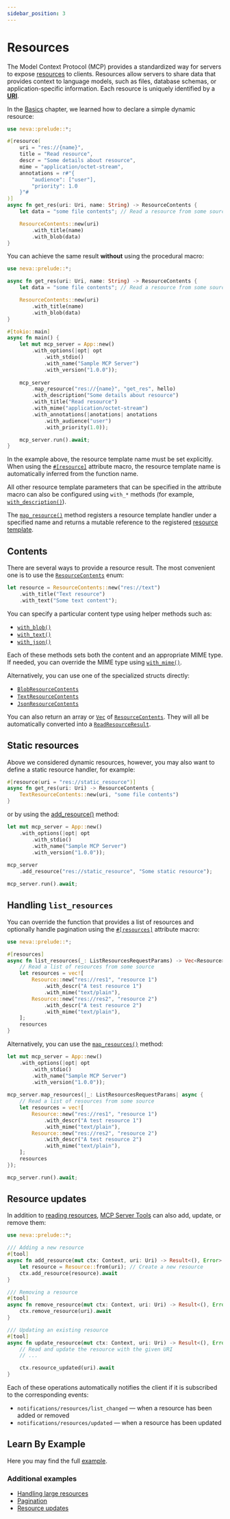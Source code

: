 ```yaml
---
sidebar_position: 3
---
```


# Resources

The Model Context Protocol (MCP) provides a standardized way for servers to expose [resources](https://modelcontextprotocol.io/specification/draft/server/resources) to clients. Resources allow servers to share data that provides context to language models, such as files, database schemas, or application-specific information. Each resource is uniquely identified by a [**URI**](https://datatracker.ietf.org/doc/html/rfc3986).

In the [Basics](/docs/mcp-server/basics) chapter, we learned how to declare a simple dynamic resource:
```rust
use neva::prelude::*;

#[resource(
    uri = "res://{name}",
    title = "Read resource",
    descr = "Some details about resource",
    mime = "application/octet-stream",
    annotations = r#"{
        "audience": ["user"],
        "priority": 1.0
    }"#
)]
async fn get_res(uri: Uri, name: String) -> ResourceContents {
    let data = "some file contents"; // Read a resource from some source

    ResourceContents::new(uri)
        .with_title(name)
        .with_blob(data)
}
```
You can achieve the same result **without** using the procedural macro:

```rust
use neva::prelude::*;

async fn get_res(uri: Uri, name: String) -> ResourceContents {
    let data = "some file contents"; // Read a resource from some source

    ResourceContents::new(uri)
        .with_title(name)
        .with_blob(data)
}

#[tokio::main]
async fn main() {
    let mut mcp_server = App::new()
        .with_options(|opt| opt
            .with_stdio()
            .with_name("Sample MCP Server")
            .with_version("1.0.0"));
            
    mcp_server
        .map_resource("res://{name}", "get_res", hello)
        .with_description("Some details about resource")
        .with_title("Read resource")
        .with_mime("application/octet-stream")
        .with_annotations(|anotations| anotations
            .with_audience("user")
            .with_priority(1.0));

    mcp_server.run().await;
}
```

In the example above, the resource template name must be set explicitly.
When using the [`#[resource]`](https://docs.rs/neva/latest/neva/attr.resource.html) attribute macro, the resource template name is automatically inferred from the function name.

All other resource template parameters that can be specified in the attribute macro can also be configured using `with_*` methods (for example, [`with_description()`](https://docs.rs/neva/latest/neva/types/resource/template/struct.ResourceTemplate.html#method.with_description)).

The [`map_resource()`](https://docs.rs/neva/latest/neva/app/struct.App.html#method.map_resource) method registers a resource template handler under a specified name and returns a mutable reference to the registered [resource template](https://docs.rs/neva/latest/neva/types/resource/template/struct.ResourceTemplate.html).

## Contents

There are several ways to provide a resource result.
The most convenient one is to use the [`ResourceContents`](https://docs.rs/neva/latest/neva/types/resource/read_resource_result/enum.ResourceContents.html) enum:

```rust
let resource = ResourceContents::new("res://text")
    .with_title("Text resource")
    .with_text("Some text content");
```

You can specify a particular content type using helper methods such as:

* [`with_blob()`](https://docs.rs/neva/latest/neva/types/resource/read_resource_result/enum.ResourceContents.html#method.with_blob)
* [`with_text()`](https://docs.rs/neva/latest/neva/types/resource/read_resource_result/enum.ResourceContents.html#method.with_text)
* [`with_json()`](https://docs.rs/neva/latest/neva/types/resource/read_resource_result/enum.ResourceContents.html#method.with_json)

Each of these methods sets both the content and an appropriate MIME type.
If needed, you can override the MIME type using [`with_mime()`](https://docs.rs/neva/latest/neva/types/resource/read_resource_result/enum.ResourceContents.html#method.with_mime).

Alternatively, you can use one of the specialized structs directly:

* [`BlobResourceContents`](https://docs.rs/neva/latest/neva/types/resource/read_resource_result/struct.BlobResourceContents.html)
* [`TextResourceContents`](https://docs.rs/neva/latest/neva/types/resource/read_resource_result/struct.TextResourceContents.html)
* [`JsonResourceContents`](https://docs.rs/neva/latest/neva/types/resource/read_resource_result/struct.JsonResourceContents.html)

You can also return an array or [`Vec`](https://doc.rust-lang.org/std/vec/struct.Vec.html) of [`ResourceContents`](https://docs.rs/neva/latest/neva/types/resource/read_resource_result/enum.ResourceContents.html).
They will all be automatically converted into a [`ReadResourceResult`](https://docs.rs/neva/latest/neva/types/resource/read_resource_result/struct.ReadResourceResult.html).

## Static resources

Above we considered dynamic resources, however, you may also want to define a static resource handler, for example:

```rust
#[resource(uri = "res://static_resource")]
async fn get_res(uri: Uri) -> ResourceContents {
    TextResourceContents::new(uri, "some file contents")
}
```
or by using the [add_resource()](https://docs.rs/neva/latest/neva/app/struct.App.html#method.add_resource) method:
```rust
let mut mcp_server = App::new()
    .with_options(|opt| opt
        .with_stdio()
        .with_name("Sample MCP Server")
        .with_version("1.0.0"));
        
mcp_server
    .add_resource("res://static_resource", "Some static resource");

mcp_server.run().await;
```

## Handling `list_resources`

You can override the function that provides a list of resources and optionally handle pagination using the [`#[resources]`](https://docs.rs/neva/latest/neva/attr.resources.html) attribute macro:

```rust
use neva::prelude::*;

#[resources]
async fn list_resources(_: ListResourcesRequestParams) -> Vec<Resource> {
    // Read a list of resources from some source
    let resources = vec![
        Resource::new("res://res1", "resource 1")
            .with_descr("A test resource 1")
            .with_mime("text/plain"),
        Resource::new("res://res2", "resource 2")
            .with_descr("A test resource 2")
            .with_mime("text/plain"),
    ];
    resources
}
```

Alternatively, you can use the [`map_resources()`](https://docs.rs/neva/latest/neva/app/struct.App.html#method.map_resources) method:

```rust
let mut mcp_server = App::new()
    .with_options(|opt| opt
        .with_stdio()
        .with_name("Sample MCP Server")
        .with_version("1.0.0"));
        
mcp_server.map_resources(|_: ListResourcesRequestParams| async {
    // Read a list of resources from some source
    let resources = vec![
        Resource::new("res://res1", "resource 1")
            .with_descr("A test resource 1")
            .with_mime("text/plain"),
        Resource::new("res://res2", "resource 2")
            .with_descr("A test resource 2")
            .with_mime("text/plain"),
    ];
    resources
});

mcp_server.run().await;
```

## Resource updates

In addition to [reading resources](/docs/mcp-server/tools#mcp-context), [MCP Server Tools](https://modelcontextprotocol.io/specification/draft/server/tools) can also add, update, or remove them:

```rust
use neva::prelude::*;

/// Adding a new resource
#[tool]
async fn add_resource(mut ctx: Context, uri: Uri) -> Result<(), Error> {
    let resource = Resource::from(uri); // Create a new resource
    ctx.add_resource(resource).await
}

/// Removing a resource
#[tool]
async fn remove_resource(mut ctx: Context, uri: Uri) -> Result<(), Error> {
    ctx.remove_resource(uri).await
}

/// Updating an existing resource
#[tool]
async fn update_resource(mut ctx: Context, uri: Uri) -> Result<(), Error> {
    // Read and update the resource with the given URI
    // ...

    ctx.resource_updated(uri).await
}
```

Each of these operations automatically notifies the client if it is subscribed to the corresponding events:

* `notifications/resources/list_changed` — when a resource has been added or removed
* `notifications/resources/updated` — when a resource has been updated

## Learn By Example
Here you may find the full [example](https://github.com/RomanEmreis/neva/tree/main/examples/server).

### Additional examples

* [Handling large resources](https://github.com/RomanEmreis/neva/tree/main/examples/large_resources_server)
* [Pagination](https://github.com/RomanEmreis/neva/tree/main/examples/pagination)
* [Resource updates](https://github.com/RomanEmreis/neva/tree/main/examples/updates)
